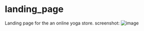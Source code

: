 # landing_page
Landing page for the an online yoga store.
screenshot:
![image](https://user-images.githubusercontent.com/87912395/184451181-4506cef7-b1dd-407a-a84d-a58757696fbf.png)

